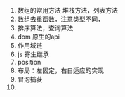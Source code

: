 1. 数组的常用方法 堆栈方法，列表方法
2. 数组去重函数，注意类型不同，
3. 排序算法，查询算法
4. dom 原生的api
5. 作用域链
6. js 寄生继承
7. position
8. 布局：左固定，右自适应的实现
9. 冒泡捕获
10. 
